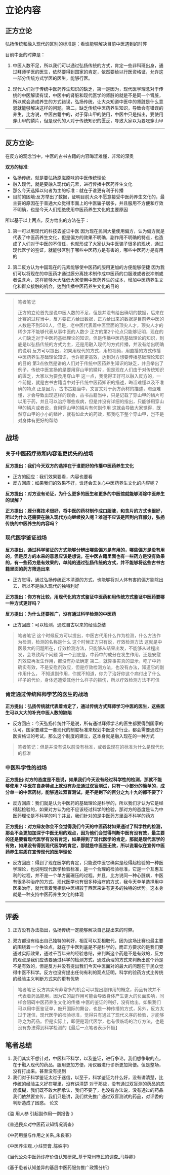 # 立论内容
## 正方立论


弘扬传统和融入现代的区别的标准是：看谁能够解决目前中医遇到的时弊


目前中医的时弊是：
1. 中医人数不足，所以我们可以通过弘扬传统的方式，肯定一些非科班出身，通过拜师学医的医生，依然要得到国家的肯定，依然要给以行医资格证，允许这一部分传统方式学医的医生，能够行医。

2. 现代人们对于传统中医药养生知识的缺乏，第一是因为，现代医学理念对于传统的中医解读有误，中医中的肾脏和现代医学的肾脏的就是不是同一个肾脏，所以就会造成养生的方式错误，弘扬传统，让大众知道中医中的肾脏是什么意思就能够解决这样的问题。第二，缺乏传统中医药养生知识，导致会有错误的养生，比方说，中医古籍中的，对于穿山甲的使用，中医中只是指出，要使用穿山甲的鳞片，但是现代的人对于传统知识的匮乏，导致大家以为要吃穿山甲
---
## 反方立论:
在反方的观念当中，中医的古书古籍的内容晦涩难懂，非常的深奥

**双方的标准**:

* 弘扬传统，就是要弘扬原滋原味的中医传统理论
* 融入现代，就是要融入现代的元素，进行传播中医药养生文化
* 那么今天选择以何者为主的标准：就在于谁更有利于传播
* 目前的困境:反方举出了数据，证明目前大众不愿意接受中医药养生文化的，最主要的原因在于普通大众觉得市面上的中医骗子居多，并且服用不方便和疗效不明确，也是今天人们拒绝使用中医药养生文化的主要原因

所以基于以上两点，反方给出的方法在于：

1. 第一可以用现代的科技去鉴证中医
因为现在民间大量使用偏方，认为偏方就是代表了中医药养生文化，但是偏方的效果不明确，副作用不明确的特点，也造成了人们对于中医的不信任，也就形成了大家认为中医骗子很多的现状，通过现代医学的鉴证，就能够区别于哪些中医药方是有害的，哪些中医药方是有用的

2. 第二反方认为中国现在的元素能够使中医药的服用更加的方便能够便捷
因为我们可以将现在的中医药才通过膜分离技术制作成中医药的口服液或者说冲剂或者说含片，这样能够大大降低大家使用中医药养生的成本，增加中医药养生文化和群众接触的机会，达到传播中医药养生文化的目的
----
>笔者笔记
>
>正方的立论首先是说中医人数的不足，但是并没有给出确切的数据，后来在比赛的过程当中，反方要正方给出数据，正方给出来的数据是目前老中医的人数是不到500人，但是，老中医代表着中医里面的顶尖人才，顶尖人才的稀少并不能够代表从事中医的人数少
正方的第2个论点只能够证明，现在的人们缺乏对于中医药基础理论的知识，但是传播中医药基础理论的知识，到底是以弘扬传统的方式为主，还是用融入现代的方式传播，并没有给出明确的说明
反方可以提出，如果用现代的方式，用短视频，用直播的方式传播中医药养生基础理论知识，也许能更高效，达到对方想要传播基础理论知识的目的
第3点依然是讲的人们对于传统中医药养生知识的缺乏，并且举出了例子，传统中医宣扬的是要用穿山甲的鳞片，但是现在人们由于对传统知识的匮乏，大家以为要食用穿山甲
这一点，我觉得正好可以融入反方的，一个前提，就是古书古籍当中对于传统中医药知识的描述，晦涩难懂以及不准确的特点
正是因为，古书古籍当中，文言文对于药方药材的描述，晦涩难懂，才会导致出现这样的误会，古书古籍当中，只是记载了穿山甲的鳞片可以用于药，并且可以治疗哪些疾病，但是并没有详细的指出，只能够用穿山甲的鳞片或者说，食用穿山甲的鳞片有何副作用
这就会导致大家觉得，既然穿山甲的小小的鳞片，就有如此大的药效，那我吃下整个穿山甲，岂不是对身体有更好的帮助

## 战场
### 关于中医药疗效和内容谁更优先的战场
**反方提出：我们今天双方的选择在于谁更好的传播中医药养生文化**
* 正方的回应：我们效果要看，内容也要看
* 反方回应：如果我们的效果不好，谁还会去关心中医药养生文化的内容呢？

**反方提出：对方没有论证，为什么更多的医生和更多的中医馆就能够消除中医养生的误解？**

**正方提出：膜分离技术很好，将中医的药材制作成口服液，和含片的方式也很好，所以为什么还需要在融入现代方向继续投入呢？难道不应该是回到内容部分，弘扬传统的中医养生的内容吗？**

### 现代医学鉴证战场
**反方提出，通过科学鉴证的方式能够分辨出哪些偏方是有用的，哪些偏方是没有用的，但是反方的本来的意思应该是想说，在中医古籍里面也有一些药方是没有效果的，有一些药方是有效果的，单纯的通过弘扬传统的方式，并不能够将这些古书古籍里面的药方筛选出来**
* 正方觉得，通过弘扬传统正本清源的方式，也能够将对人体有害的偏方剔除出去，所以不是融入现代的独特利好

**正方提出：你方有比较，用现代化的方式鉴证中医药和用传统方式鉴证中医药要哪一种方式更好吗？**

**反方提出：为什么还要推广，没有通过科学检测的中医药**
* 正方回应：可以检测，通过自古以来的经验总结

>笔者笔记
这个时候反方可以提出，中医古代用什么作为检测，什么方法作为检测，检测的名称是什么
这个时候正方只有说，疗效检测方法
这就是中医最大的问题所在，疗效检测方法，只能够从结果出发，不能够从过程出发，会导致两个问题
第一个到底是，中药中的成分在发生作用，还是安慰剂效应再发生作用，都没有办法确定
第二，就算事实真的显示，吃了中药确实有效，不是安慰剂效应，但是疗效检测方法，也没有办法，知道它的副作用什么，
不知道副作用，你就不知道，你为了治好你这个病付出了什么样子的代价，身体还遭受其他什么样子的损伤，所以疗效检测方法不可信
>



### 肯定通过传统拜师学艺的医生的战场
**正方提出：弘扬传统就代表着肯定了，通过传统方式拜师学习中医的医生，这些医生可以大大的补充中医人数的缺陷**
* 反方回应：今天弘扬传统并不是说，所有通过拜师学艺的医生都要得到国家的认可，国家要建立一套现代的制度标准来规划中医这个行业，都会需要通过行医资格证的考试，那么这个制度的建立，这本身就是融入现在的一种方式

> 笔者笔记：但是并没有说以前没有标准，或者说现在的标准为什么是现代化的标准

### 中医科学性的战场
**正方提出:对方的态度是不是说，如果我们今天没有经过科学性的检测，那就不能够使用？中医在自身特点上就没有办法通过双盲测试，只有一小部分的简单的，成分单一的中医药材，能够通过双盲测试，是不是剩下的百分之九十九的都不要了?**
* 反方回应：我们就是认为中医药的基础理论是科学的，所以我们才认为它是经得起检验的，如果对方认为他不应该经过科学的检验，那对方的态度是认为中医药理论是不科学的吗？并且，我们针对的是中医药方里面不科学的药方

**正方提出：对方辩友你会不会觉得我们今天的中医药材如果通过了科学性的检测，那会不会更加加深于中医无用的观点，因为他们会觉得判断中医有没有效，最主要的还是要看现代医学有没有肯定，如果得到了现代医学的肯定，那就是现代医学的有效，如果没有得到现代医学的肯定，那就是中医是无效，所以说看似在宣传中医药养生实质在宣传现代的医学理论**
* 反方回应：得到了现在医学的肯定，只能说中医它确实是经得起检验的一种医学理论，也说明现代医学检验标准，是一个合理的检验标准，它是一个互惠互利的过程，并不是一个单方面碾压的过程。并且，比方说同一种心脏病，中医有很多种治疗的方式，现代医学也有很多种治疗的方式，我今天单单选择用中医来治疗，就代表着我相信中医相较于西医来讲有更多的独特的优势。这本身就是一种支持中医药养生文化的体现
---
## 评委
1. 正方没有办法指出，弘扬传统一定能够解决自己提出来的时弊。

2. 双方都没有给出自己独特的利好，相互可以互相取代，因为这场比赛也最主要的围绕着一个争论点，就在于中医到底是不是科学的，而正方要求的是我们要通过实际效果，通过千百年来的经验总结，来判断这个药是不是有效的，反方的观点是我们应该要通过科学的检测方式，通过药理的方式来判断出这个药是不是有效的，但是反方并没有提出我们今天中医面对的最大的问题在于民众觉得中医不科学。反方也没有提出任何有利的观点证明，科学的验药方式比传统的经验主义判断方式来的更有优势

>笔者笔记
反方其实有非常多的机会可以提出副作用的概念，药品有效并不代表着药品能用，因为它的副作用可能会导致身体产生更大的负面影响，同样会阻碍中医药养生文化的传播
中医的鉴证的利好，没有给出，如果我们可以用中医鉴证单，敲开国际的舞台，也是一种传播的方式，另外，反方太过于迷信，现代医学的检验标准，觉得只有通过了现代义序的检验，才能够称之为药品。但是实际上，即便是现代医学，也有很临场的治疗方法，也是没有办法得到科学检测的【最后一点笔者表示怀疑】

## 笔者总结
1. 我们其实不想针对，中医科不科学，以及鉴证，进行争论。我们想争取的点，在于融入现代的药品，服用更加方便，用仪器进行诊断更加简便。但是整场，没有打出来。甚至没有提到
2. 我们对于科学鉴证太过于迷信，以至于，科学鉴证为什么好，没有讲清楚，比传统的经验主义好在哪里，没有讲清楚
对于那些，没有通过双盲测的药品的态度模糊，我们既不敢大胆承认，我们不要了，也没有办法说，没有通过的药品我们依然要宣传，我们只是讲，我们优先推广通过双盲测试的药品，对评委的判断造成了困惑。
论文

《滥 用人参 引起副作用一例报告 》

《普通民众对中医药认知情况调查》

《中药用量与作用之关系_朱良春》

《中医养生观_小炷焚膏_陈姝宇》

《当代公众中医药诊疗价值认知研究_基于常州市民的调查_马静卿》

《基于患者认知差异的基层中医药服务推广政策分析》
